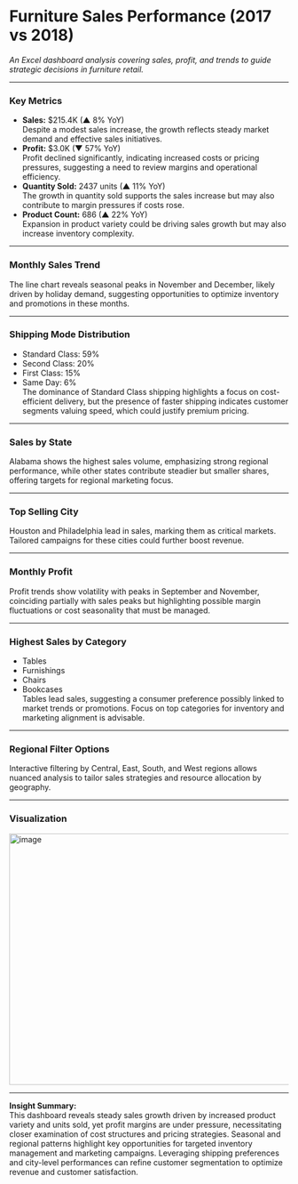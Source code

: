 # Furniture Sales Performance (2017 vs 2018) 

*An Excel dashboard analysis covering sales, profit, and trends to guide strategic decisions in furniture retail.*

---

### Key Metrics
- **Sales:** $215.4K (▲ 8% YoY)  
  Despite a modest sales increase, the growth reflects steady market demand and effective sales initiatives.
- **Profit:** $3.0K (▼ 57% YoY)  
  Profit declined significantly, indicating increased costs or pricing pressures, suggesting a need to review margins and operational efficiency.
- **Quantity Sold:** 2437 units (▲ 11% YoY)  
  The growth in quantity sold supports the sales increase but may also contribute to margin pressures if costs rose.
- **Product Count:** 686 (▲ 22% YoY)  
  Expansion in product variety could be driving sales growth but may also increase inventory complexity.

---

### Monthly Sales Trend  
The line chart reveals seasonal peaks in November and December, likely driven by holiday demand, suggesting opportunities to optimize inventory and promotions in these months.

---

### Shipping Mode Distribution  
- Standard Class: 59%  
- Second Class: 20%  
- First Class: 15%  
- Same Day: 6%  
The dominance of Standard Class shipping highlights a focus on cost-efficient delivery, but the presence of faster shipping indicates customer segments valuing speed, which could justify premium pricing.

---

### Sales by State  
Alabama shows the highest sales volume, emphasizing strong regional performance, while other states contribute steadier but smaller shares, offering targets for regional marketing focus.

---

### Top Selling City  
Houston and Philadelphia lead in sales, marking them as critical markets. Tailored campaigns for these cities could further boost revenue.

---

### Monthly Profit  
Profit trends show volatility with peaks in September and November, coinciding partially with sales peaks but highlighting possible margin fluctuations or cost seasonality that must be managed.

---

### Highest Sales by Category  
- Tables  
- Furnishings  
- Chairs  
- Bookcases  
Tables lead sales, suggesting a consumer preference possibly linked to market trends or promotions. Focus on top categories for inventory and marketing alignment is advisable.

---

### Regional Filter Options  
Interactive filtering by Central, East, South, and West regions allows nuanced analysis to tailor sales strategies and resource allocation by geography.

---

### Visualization

<img width="984" height="452" alt="image" src="https://github.com/user-attachments/assets/572980af-9aec-4c97-9456-3b05e808de97" />

---

**Insight Summary:**  
This dashboard reveals steady sales growth driven by increased product variety and units sold, yet profit margins are under pressure, necessitating closer examination of cost structures and pricing strategies. Seasonal and regional patterns highlight key opportunities for targeted inventory management and marketing campaigns. Leveraging shipping preferences and city-level performances can refine customer segmentation to optimize revenue and customer satisfaction.

